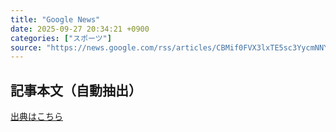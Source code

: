 ```yaml
---
title: "Google News"
date: 2025-09-27 20:34:21 +0900
categories: ["スポーツ"]
source: "https://news.google.com/rss/articles/CBMif0FVX3lxTE5sc3YycmNNY1ZULTBDS0p5cGZBemdfQjN2TUVVTTJQeEx4eC1tcEtVajBPMGl1a2ctRTVidC1JUnBpeEc4aERnWnVkaHF0R3lrVzVUOHVXQkJQcW1saFFNR3ppbVU5V0VHM1ZBbWRxZjAtemZyOXF1NXU0WlNwUkE?oc=5"
---
```


## 記事本文（自動抽出）
<body class="y0K44d EA71Tc" id="readabilityBody"></body>

[出典はこちら](https://news.google.com/rss/articles/CBMif0FVX3lxTE5sc3YycmNNY1ZULTBDS0p5cGZBemdfQjN2TUVVTTJQeEx4eC1tcEtVajBPMGl1a2ctRTVidC1JUnBpeEc4aERnWnVkaHF0R3lrVzVUOHVXQkJQcW1saFFNR3ppbVU5V0VHM1ZBbWRxZjAtemZyOXF1NXU0WlNwUkE?oc=5)
